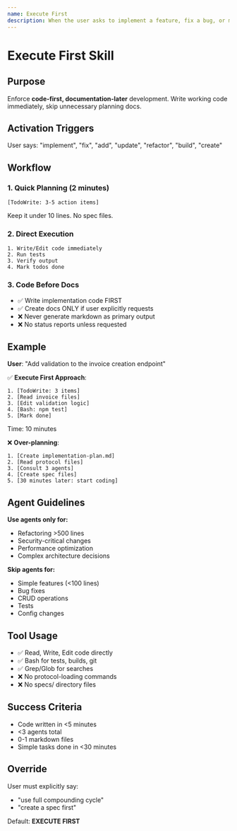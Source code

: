 ```yaml
---
name: Execute First
description: When the user asks to implement a feature, fix a bug, or make code changes, activate this skill to focus on direct code execution rather than creating documentation. Use when user says "implement", "fix", "add", "update", "refactor", "build", or similar action-oriented requests. Prevents excessive markdown generation and focuses on writing actual code.
---
```


# Execute First Skill

## Purpose
Enforce **code-first, documentation-later** development. Write working code immediately, skip unnecessary planning docs.

## Activation Triggers
User says: "implement", "fix", "add", "update", "refactor", "build", "create"

## Workflow

### 1. Quick Planning (2 minutes)
```
[TodoWrite: 3-5 action items]
```
Keep it under 10 lines. No spec files.

### 2. Direct Execution
```
1. Write/Edit code immediately
2. Run tests
3. Verify output
4. Mark todos done
```

### 3. Code Before Docs
- ✅ Write implementation code FIRST
- ✅ Create docs ONLY if user explicitly requests
- ❌ Never generate markdown as primary output
- ❌ No status reports unless requested

## Example

**User**: "Add validation to the invoice creation endpoint"

✅ **Execute First Approach**:
```
1. [TodoWrite: 3 items]
2. [Read invoice files]
3. [Edit validation logic]
4. [Bash: npm test]
5. [Mark done]
```
Time: 10 minutes

❌ **Over-planning**:
```
1. [Create implementation-plan.md]
2. [Read protocol files]
3. [Consult 3 agents]
4. [Create spec files]
5. [30 minutes later: start coding]
```

## Agent Guidelines

**Use agents only for:**
- Refactoring >500 lines
- Security-critical changes
- Performance optimization
- Complex architecture decisions

**Skip agents for:**
- Simple features (<100 lines)
- Bug fixes
- CRUD operations
- Tests
- Config changes

## Tool Usage
- ✅ Read, Write, Edit code directly
- ✅ Bash for tests, builds, git
- ✅ Grep/Glob for searches
- ❌ No protocol-loading commands
- ❌ No specs/ directory files

## Success Criteria
- Code written in <5 minutes
- <3 agents total
- 0-1 markdown files
- Simple tasks done in <30 minutes

## Override
User must explicitly say:
- "use full compounding cycle"
- "create a spec first"

Default: **EXECUTE FIRST**
